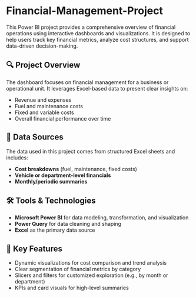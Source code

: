 # Financial-Management-Project

This Power BI project provides a comprehensive overview of financial operations using interactive dashboards and visualizations. It is designed to help users track key financial metrics, analyze cost structures, and support data-driven decision-making.

## 🔍 Project Overview

The dashboard focuses on financial management for a business or operational unit. It leverages Excel-based data to present clear insights on:

- Revenue and expenses
- Fuel and maintenance costs
- Fixed and variable costs
- Overall financial performance over time

## 📁 Data Sources

The data used in this project comes from structured Excel sheets and includes:

- **Cost breakdowns** (fuel, maintenance, fixed costs)
- **Vehicle or department-level financials**
- **Monthly/periodic summaries**

## 🛠️ Tools & Technologies

- **Microsoft Power BI** for data modeling, transformation, and visualization
- **Power Query** for data cleaning and shaping
- **Excel** as the primary data source

## 📌 Key Features

- Dynamic visualizations for cost comparison and trend analysis
- Clear segmentation of financial metrics by category
- Slicers and filters for customized exploration (e.g., by month or department)
- KPIs and card visuals for high-level summaries
